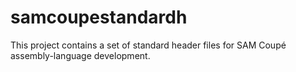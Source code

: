 # samcoupestandardh

This project contains a set of standard header files for SAM Coupé
assembly-language development.
